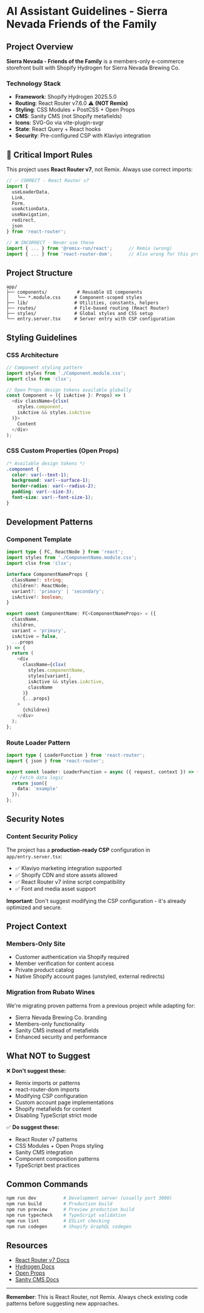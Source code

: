 # AI Assistant Guidelines - Sierra Nevada Friends of the Family

## Project Overview

**Sierra Nevada - Friends of the Family** is a members-only e-commerce storefront built with Shopify Hydrogen for Sierra Nevada Brewing Co.

### Technology Stack
- **Framework**: Shopify Hydrogen 2025.5.0
- **Routing**: React Router v7.6.0 ⚠️ **(NOT Remix)**
- **Styling**: CSS Modules + PostCSS + Open Props
- **CMS**: Sanity CMS (not Shopify metafields)
- **Icons**: SVG-Go via vite-plugin-svgr
- **State**: React Query + React hooks
- **Security**: Pre-configured CSP with Klaviyo integration

## 🚨 Critical Import Rules

This project uses **React Router v7**, not Remix. Always use correct imports:

```typescript
// ✅ CORRECT - React Router v7
import { 
  useLoaderData, 
  Link, 
  Form, 
  useActionData, 
  useNavigation, 
  redirect, 
  json 
} from 'react-router';

// ❌ INCORRECT - Never use these
import { ... } from '@remix-run/react';      // Remix (wrong)
import { ... } from 'react-router-dom';      // Also wrong for this project
```

## Project Structure

```
app/
├── components/           # Reusable UI components
│   └── *.module.css     # Component-scoped styles
├── lib/                 # Utilities, constants, helpers
├── routes/              # File-based routing (React Router)
├── styles/              # Global styles and CSS setup
└── entry.server.tsx     # Server entry with CSP configuration
```

## Styling Guidelines

### CSS Architecture
```typescript
// Component styling pattern
import styles from './Component.module.css';
import clsx from 'clsx';

// Open Props design tokens available globally
const Component = ({ isActive }: Props) => (
  <div className={clsx(
    styles.component,
    isActive && styles.isActive
  )}>
    Content
  </div>
);
```

### CSS Custom Properties (Open Props)
```css
/* Available design tokens */
.component {
  color: var(--text-1);
  background: var(--surface-1);
  border-radius: var(--radius-2);
  padding: var(--size-3);
  font-size: var(--font-size-1);
}
```

## Development Patterns

### Component Template
```typescript
import type { FC, ReactNode } from 'react';
import styles from './ComponentName.module.css';
import clsx from 'clsx';

interface ComponentNameProps {
  className?: string;
  children?: ReactNode;
  variant?: 'primary' | 'secondary';
  isActive?: boolean;
}

export const ComponentName: FC<ComponentNameProps> = ({
  className,
  children,
  variant = 'primary',
  isActive = false,
  ...props
}) => {
  return (
    <div 
      className={clsx(
        styles.componentName,
        styles[variant],
        isActive && styles.isActive,
        className
      )}
      {...props}
    >
      {children}
    </div>
  );
};
```

### Route Loader Pattern
```typescript
import type { LoaderFunction } from 'react-router';
import { json } from 'react-router';

export const loader: LoaderFunction = async ({ request, context }) => {
  // Fetch data logic
  return json({
    data: 'example'
  });
};
```

## Security Notes

### Content Security Policy
The project has a **production-ready CSP** configuration in `app/entry.server.tsx`:
- ✅ Klaviyo marketing integration supported
- ✅ Shopify CDN and store assets allowed
- ✅ React Router v7 inline script compatibility
- ✅ Font and media asset support

**Important**: Don't suggest modifying the CSP configuration - it's already optimized and secure.

## Project Context

### Members-Only Site
- Customer authentication via Shopify required
- Member verification for content access
- Private product catalog
- Native Shopify account pages (unstyled, external redirects)

### Migration from Rubato Wines
We're migrating proven patterns from a previous project while adapting for:
- Sierra Nevada Brewing Co. branding
- Members-only functionality
- Sanity CMS instead of metafields
- Enhanced security and performance

## What NOT to Suggest

❌ **Don't suggest these:**
- Remix imports or patterns
- react-router-dom imports
- Modifying CSP configuration
- Custom account page implementations
- Shopify metafields for content
- Disabling TypeScript strict mode

✅ **Do suggest these:**
- React Router v7 patterns
- CSS Modules + Open Props styling
- Sanity CMS integration
- Component composition patterns
- TypeScript best practices

## Common Commands

```bash
npm run dev          # Development server (usually port 3000)
npm run build        # Production build
npm run preview      # Preview production build
npm run typecheck    # TypeScript validation
npm run lint         # ESLint checking
npm run codegen      # Shopify GraphQL codegen
```

## Resources

- [React Router v7 Docs](https://reactrouter.com/7.6.0)
- [Hydrogen Docs](https://shopify.dev/docs/custom-storefronts/hydrogen)
- [Open Props](https://open-props.style/)
- [Sanity CMS Docs](https://www.sanity.io/docs)

---

**Remember**: This is React Router, not Remix. Always check existing code patterns before suggesting new approaches.
